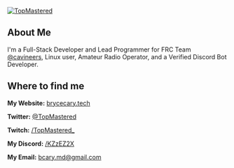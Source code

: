 [![TopMastered](http://assets.brycecary.tech/banner/banner_black.png)](http://brycecary.tech)

## About Me

I'm a Full-Stack Developer and Lead Programmer for FRC Team [@cavineers](https://github.com/cavineers), Linux user, Amateur Radio Operator, and a Verified Discord Bot Developer.

## Where to find me

**My Website:** [brycecary.tech](http://brycecary.tech)

**Twitter:** [@TopMastered](https://twitter.com/TopMastered)

**Twitch:** [/TopMastered_](https://twitch.tv/topmastered_)

**My Discord:** [/KZzEZ2X](https://discord.gg/KZzEZ2X)

**My Email:** [bcary.md@gmail.com](mailto:bcary.md@gmail.com)